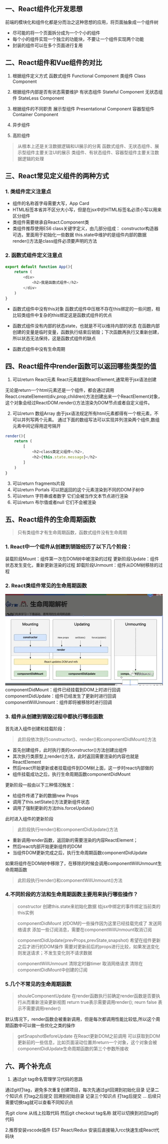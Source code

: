 ## 一、React组件化开发思想
前端的模块化和组件化都是分而治之这种思想的应用，将页面抽象成一个组件树

+ 尽可能的将一个页面拆分成为一个个小的组件
+ 每个小的组件实现一个独立的功能块，不要让一个组件实现两个功能
+ 封装的组件可以在多个页面进行复用

## 二、React组件和Vue组件的对比
1. 根据组件定义方式
函数式组件 Functional Component
类组件 Class Component

2. 根据组件内部是否有状态需要维护
有状态组件 Stateful Component
无状态组件 StateLess Component

3. 根据组件的不同职责
展示型组件 Presentational Component
容器型组件 Container Component

4. 异步组件
5. 高阶组件

> 从根本上还是关注数据逻辑和UI展示的分离
函数式组件、无状态组件、展示型组件主要关注UI的展示
类组件、有状态组件、容器型组件主要关注数据逻辑的处理

## 三、React常见定义组件的两种方式
### 1. 类组件定义注意点
+ 组件的名称首字母需要大写，App Card 
+ HTML标签本省并不区分大小写，但是在jsx中的HTML标签名必须小写以用来区分组件
+ 类组件需要继承自React.Component类
+ 类组件推荐使用ES6 class关键字定义，由几部分组成：
	constructor构造器可选，里面用于初始化一些数据
	this.state中维护的是组件内部的数据
	render()方法是class组件必须要声明的方法


### 2. 函数式组件定义注意点
```js
export default function App(){
	return (
		<div>
			<h2>我是函数式组件</h2>
		</div>
	)
}
```
+ 函数式组件中没有this对象
函数式组件中压根不存在this绑定的一些问题，相比较类组件中复杂的this绑定这是函数式组件的优点

+ 函数式组件没有内部的状态state，也就是不可以维持内部的状态
在函数内部创建的变量是临时变量，函数执行结束后销毁；下次函数再执行又重新创建，所以状态无法保持，这是函数式组件的缺点
+ 函数式组件中没有生命周期

## 四、React组件中render函数可以返回哪些类型的值

1. 可以return React元素
React元素就是ReactElement,通常用于jsx语法创建

无论是return一个html元素还是一个组件<App/>，都会通过调用React.createElement(div,prop,children)方法创建出来一个ReactElement对象，这个对象会经过ReactDOM.render()方法渲染为DOM节点或者自定义组件。

2. 可以return 数组Array
由于jsx语法规定所有html元素都得有一个根元素，不可以并列写两个元素。
通过下面的数组写法可以实现并列渲染两个组件,数组元素中间记得用逗号隔开
```js
render(){
	return (
		[
			<h2>class类定义组件</h2>,
			<h2>{this.state.message}</h2>
		]
	)
}
```
3. 可以return fragments片段
4. 可以return Portals 可以把返回的这个元素渲染到不同的DOM子树中
5. 可以return 字符串或者数字 它们会被当作文本节点进行渲染
6. 可以return 布尔值或者null 它们不会被渲染



## 五、React组件的生命周期函数
> 只有类组件才有生命周期函数，函数式组件没有生命周期

### 1. React中一个组件从创建到销毁经历了以下几个阶段：

装载阶段Mount：组件第一次在DOM树中被渲染的过程
更新阶段Update：组件状态发生变化，重新更新渲染的过程
卸载阶段Unmount：组件从DOM树移除的过程

### 2. React类组件常见的生命周期函数
![React类组件的生命周期图例](05_files/1.jpg)
componentDidMount：组件已经挂载到DOM上时进行回调
componentDidUpdate：组件已经发生了更新时进行回调
componentWillUnmount：组件即将被移除时进行回调


### 3. 组件从创建到销毁过程中都执行哪些函数

首先进入组件创建和挂载阶段：
> 此阶段依次执行constructor()、render()和componentDidMount()方法
+ 首先创建组件，此时执行类的constructor()方法创建出组件
+ 其次执行类原型上render()方法，此时返回需要渲染的内容也就是ReactElement
+ 然后react开始更新或者挂载组件到DOM树上面，这一步时react内部做的
+ 组件挂载成功之后，执行生命周期函数componentDidMount


更新阶段一般由以下三种情况触发：
+ 给组件传递了新的数据new Props 
+ 调用了this.setState()方法更新组件状态
+ 调用了强制更新的方法this.forceUpdate()

此时进入组件的更新阶段
> 此阶段执行render()和componentDidUpdate()方法
+ 重新调用render函数，返回新的需要渲染的内容ReactElement；
+ 然后react内部开始更新组件的DOM
+ 当组件DOM更新完成之后，执行生命周期函数componentDidUpdate


如果将组件在DOM树中移除了，在移除的时候会调用componentWillUnmount生命周期函数
> 此阶段执行render()和componentWillUnmount()方法

### 4.不同阶段的方法和生命周期函数主要用来执行哪些操作？
> constructor
创建this.state来初始化数据
给jsx中绑定的事件绑定当前类的this实例

> componentDidMount
对DOM的一些操作因为这里已经挂载完成了
发送网络请求
添加一些订阅消息，需要在componentWillUnmount取消订阅

> componentDidUpdate(prevProps,prevState,snapshot)
希望在组件更新之后才进行的DOM操作
需要对更新前后的props进行比较，如果发送变化则发送请求；不发生变化则不请求数据

> componentWillUnmount
清除定时器timer
取消网络请求
清除在componentDidMount中创建的订阅

### 5.几个不常见的生命周期函数
> shouleComponentUpdate
在render函数执行前确定render函数是否要执行从而重新渲染更新视图
return true表示需要调用render();
reurn false 表示不需要调用render()

默认情况下，render函数会被重新调用，但是每次都调用性能比较低,所以这个周期函数中可以做一些优化之类的操作

> getSnapshotBeforeUpdate
在React更新DOM之前调用
可以获取到DOM更新前的一些信息，比如页面滚动位置并return一个对象，这个对象会被componentDidUpdate生命周期函数的第三个参数所接收





## 六、两个补充点
1. 通过git tag命名管理学习代码的思路

通过git打tag，避免多次重复创建项目，每次先通过git回溯到初始化目录
记录二个知识点
打tag之后提交
回溯到初始目录
记录三个知识点
打tag后提交
...
后续只需要切换tag就可以查看不同知识点

先git clone 从线上拉取代码
然后git checkout tag名称 就可以切换到对应tag的代码

2.推荐安装vscode插件 ES7 React/Redux 
安装后直接输入rcc快速生成React代码块
